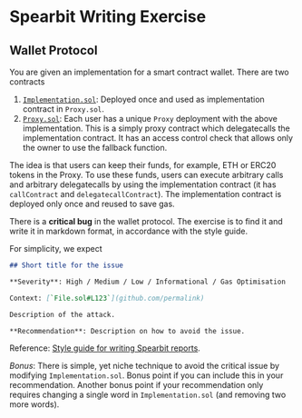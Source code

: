 # Spearbit Writing Exercise

## Wallet Protocol

You are given an implementation for a smart contract wallet. There are two contracts

1. [`Implementation.sol`](contracts/Implementation.sol): Deployed once and used as implementation contract in `Proxy.sol`.
2. [`Proxy.sol`](contracts/Proxy.sol): Each user has a unique `Proxy` deployment with the above implementation. This is a simply proxy contract which delegatecalls the implementation contract. It has an access control check that allows only the owner to use the fallback function.

The idea is that users can keep their funds, for example, ETH or ERC20 tokens in the Proxy. To use these funds, users can execute arbitrary calls and arbitrary delegatecalls by using the implementation contract (it has `callContract` and `delegatecallContract`). The implementation contract is deployed only once and reused to save gas.

There is a **critical bug** in the wallet protocol. The exercise is to find it and write it in markdown format, in accordance with the style guide.

For simplicity, we expect

```md
## Short title for the issue

**Severity**: High / Medium / Low / Informational / Gas Optimisation

Context: [`File.sol#L123`](github.com/permalink)

Description of the attack.

**Recommendation**: Description on how to avoid the issue.
```

Reference: [Style guide for writing Spearbit reports](https://hackmd.io/@spearbit/S1T63tOqt).

_Bonus_: There is simple, yet niche technique to avoid the critical issue by modifying `Implementation.sol`. Bonus point if you can include this in your recommendation. Another bonus point if your recommendation only requires changing a single word in `Implementation.sol` (and removing two more words).
